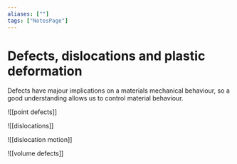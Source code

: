 ```yaml
---
aliases: [""]
tags: ["NotesPage"]
---
```


# Defects, dislocations and plastic deformation

Defects have majour implications on a materials mechanical behaviour, so a good understanding allows us to control material behaviour.

![[point defects]]

![[dislocations]]

![[dislocation motion]]

![[volume defects]]
